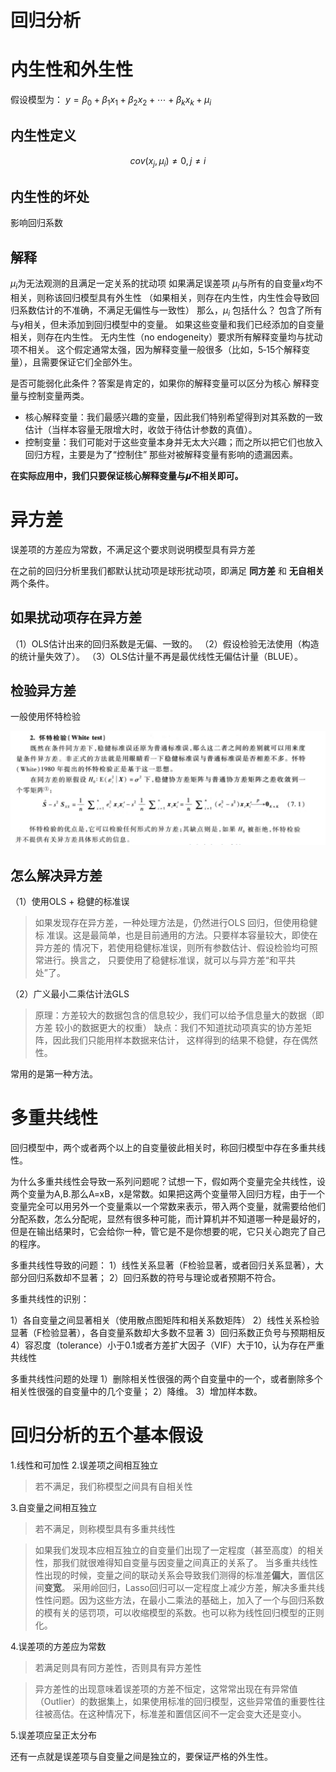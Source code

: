 # 回归分析



# 内生性和外生性
假设模型为： $y=\beta_0+\beta_1x_1+\beta_2x_2+\cdots +\beta_kx_k+\mu_i$ 

## 内生性定义

$$
cov(x_j,\mu_i)\neq0, j\neq i
$$

## 内生性的坏处
影响回归系数

## 解释
$\mu_i$为无法观测的且满足一定关系的扰动项
如果满足误差项 $\mu_i$与所有的自变量$x$均不相关，则称该回归模型具有外生性
（如果相关，则存在内生性，内生性会导致回归系数估计的不准确，不满足无偏性与一致性）
那么，$\mu_i$ 包括什么？
包含了所有与y相关，但未添加到回归模型中的变量。
如果这些变量和我们已经添加的自变量相关，则存在内生性。
无内生性（no endogeneity）要求所有解释变量均与扰动项不相关。
这个假定通常太强，因为解释变量一般很多（比如，5‐15个解释变量），且需要保证它们全部外生。

是否可能弱化此条件？答案是肯定的，如果你的解释变量可以区分为核心
解释变量与控制变量两类。

- 核心解释变量：我们最感兴趣的变量，因此我们特别希望得到对其系数的一致估计（当样本容量无限增大时，收敛于待估计参数的真值）。
- 控制变量：我们可能对于这些变量本身并无太大兴趣；而之所以把它们也放入回归方程，主要是为了“控制住” 那些对被解释变量有影响的遗漏因素。

**在实际应用中，我们只要保证核心解释变量与𝝁不相关即可。**

# 异方差
误差项的方差应为常数，不满足这个要求则说明模型具有异方差

在之前的回归分析里我们都默认扰动项是球形扰动项，即满足 **同方差** 和 **无自相关** 两个条件。

## 如果扰动项存在异方差

（1）OLS估计出来的回归系数是无偏、一致的。
（2）假设检验无法使用（构造的统计量失效了）。
（3）OLS估计量不再是最优线性无偏估计量（BLUE）。

## 检验异方差

一般使用怀特检验

![png](异方差.png)

## 怎么解决异方差

（1）使用OLS + 稳健的标准误

> 如果发现存在异方差，一种处理方法是，仍然进行OLS 回归，但使用稳健标
> 准误。这是最简单，也是目前通用的方法。只要样本容量较大，即使在异方差的
> 情况下，若使用稳健标准误，则所有参数估计、假设检验均可照常进行。换言之，
> 只要使用了稳健标准误，就可以与异方差“和平共处”了。

（2）广义最小二乘估计法GLS

> 原理：方差较大的数据包含的信息较少，我们可以给予信息量大的数据（即方差
> 较小的数据更大的权重）
> 缺点：我们不知道扰动项真实的协方差矩阵，因此我们只能用样本数据来估计，
> 这样得到的结果不稳健，存在偶然性。

常用的是第一种方法。



# 多重共线性
回归模型中，两个或者两个以上的自变量彼此相关时，称回归模型中存在多重共线性。

为什么多重共线性会导致一系列问题呢？试想一下，假如两个变量完全共线性，设两个变量为A,B.那么A=xB，x是常数。如果把这两个变量带入回归方程，由于一个变量完全可以用另外一个变量乘以一个常数来表示，带入两个变量，就需要给他们分配系数，怎么分配呢，显然有很多种可能，而计算机并不知道哪一种是最好的，但是在输出结果时，它会给你一种，管它是不是你想要的呢，它只关心跑完了自己的程序。

多重共线性导致的问题：
1）线性关系显著（F检验显著，或者回归关系显著），大部分回归系数却不显著；
2）回归系数的符号与理论或者预期不符合。

多重共线性的识别：

1）各自变量之间显著相关（使用散点图矩阵和相关系数矩阵）
2）线性关系检验显著（F检验显著），各自变量系数却大多数不显著
3）回归系数正负号与预期相反
4）容忍度（tolerance）小于0.1或者方差扩大因子（VIF）大于10，认为存在严重共线性

多重共线性问题的处理
1）删除相关性很强的两个自变量中的一个，或者删除多个相关性很强的自变量中的几个变量；
2）降维。
3）增加样本数。


# 回归分析的五个基本假设
1.线性和可加性
2.误差项之间相互独立

> 若不满足，我们称模型之间具有自相关性

3.自变量之间相互独立
> 若不满足，则称模型具有多重共线性

> 如果我们发现本应相互独立的自变量们出现了一定程度（甚至高度）的相关性，那我们就很难得知自变量与因变量之间真正的关系了。
> 当多重共线性性出现的时候，变量之间的联动关系会导致我们测得的标准差**偏大**，置信区间**变宽**。
> 采用岭回归，Lasso回归可以一定程度上减少方差，解决多重共线性性问题。因为这些方法，在最小二乘法的基础上，加入了一个与回归系数的模有关的惩罚项，可以收缩模型的系数。也可以称为线性回归模型的正则化。

4.误差项的方差应为常数

> 若满足则具有同方差性，否则具有异方差性

> 异方差性的出现意味着误差项的方差不恒定，这常常出现在有异常值（Outlier）的数据集上，如果使用标准的回归模型，这些异常值的重要性往往被高估。在这种情况下，标准差和置信区间不一定会变大还是变小。

5.误差项应呈正太分布

还有一点就是误差项与自变量之间是独立的，要保证严格的外生性。
